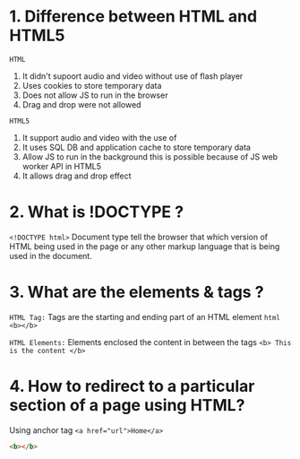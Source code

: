 # 1. Difference between HTML and HTML5

`HTML`                                                               
1. It didn't supoort audio and video without use of flash player
2. Uses cookies to store temporary data
3. Does not allow JS to run in the browser
4. Drag and drop were not allowed                
                                                                  
`HTML5`
1. It support audio and video with the use of <audio> and <video> tag   
2. It uses SQL DB and application cache to store temporary data
3. Allow JS to run in the background this is possible because of JS web worker API in HTML5
4. It allows drag and drop effect

# 2. What is !DOCTYPE ?

`<!DOCTYPE html>` Document type tell the browser that which version of HTML being used in the page
or any other markup language that is being used in the document.

# 3. What are the elements & tags ?

`HTML Tag:` Tags are the starting and ending part of an HTML element ```html <b></b> ```

`HTML Elements:` Elements enclosed the content in between the tags ```<b> This is the content </b>```

# 4. How to redirect to a particular section of a page using HTML?

Using anchor tag `<a href="url">Home</a>`
```html
<b></b>

```
